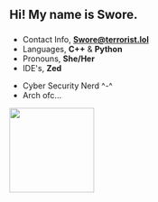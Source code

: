 <h2 align="left">Hi! My name is Swore.</h2>

###

- Contact Info, **Swore@terrorist.lol**
- Languages, **C++** & **Python**
- Pronouns, **She/Her**
- IDE's, **Zed**
  <p></p>
- Cyber Security Nerd ^-^
- Arch ofc...



<img align="left" height="150" src="https://external-content.duckduckgo.com/iu/?u=http%3A%2F%2F38.media.tumblr.com%2F677a9272c9c52f054367d680e1fa3126%2Ftumblr_nbtq958nSY1s4yh14o1_500.gif&f=1&nofb=1&ipt=62d055bbc70bc060c392df58410890ae0791cfa876eb9be2e23e40fd7ccf9f50&ipo=images"  />


<div align="left">
</div>

###
